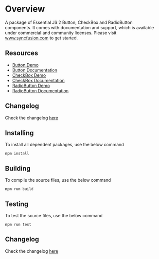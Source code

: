# Overview

A package of Essential JS 2 Button, CheckBox and RadioButton components. It comes with documentation and support, which is available under commercial and community licenses. Please visit www.syncfusion.com to get started.

## Resources

* [Button Demo](http://ej2.syncfusion.com/demos/#/material/button/default.html)
* [Button Documentation](http://ej2.syncfusion.com/documentation/button)
* [CheckBox Demo](http://ej2.syncfusion.com/demos/#/material/button/check-box.html)
* [CheckBox Documentation](http://ej2.syncfusion.com/documentation/check-box)
* [RadioButton Demo](http://ej2.syncfusion.com/demos/#/material/button/radio-button.html)
* [RadioButton Documentation](http://ej2.syncfusion.com/documentation/radio-button)

## Changelog

Check the changelog [here](https://github.com/syncfusion/ej2-buttons/blob/master/CHANGELOG.md)

## Installing

To install all dependent packages, use the below command

```
npm install
```

## Building

To compile the source files, use the below command

```
npm run build
```

## Testing

To test the source files, use the below command

```
npm run test
```
## Changelog

Check the changelog [here](https://github.com/syncfusion/ej2-buttons/blob/master/CHANGELOG.md)